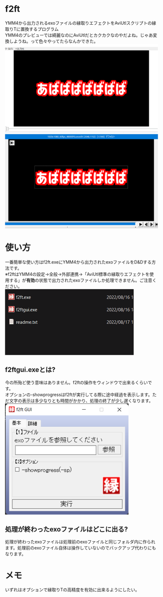 # f2ft
YMM4から出力されるexoファイルの縁取りエフェクトをAviUtlスクリプトの縁取りTに置換するプログラム<br>
YMM4のプレビューでは綺麗なのにAviUtlだとカクカクなのやだよね。じゃあ変換しようね。って色々やってたらなんかできた。<br>
![](./img/f2ft1.png "")
![](./img/f2ft2.png "")

# 使い方
一番簡単な使い方はf2ft.exeにYMM4から出力されたexoファイルをD&Dする方法です。<br>
※f2ftはYMM4の設定→全般→外部連携→「AviUtl標準の縁取りエフェクトを使用する」が**有効**の状態で出力されたexoファイルしか処理できません。ご注意ください。<br>
![d&dのgif](./img/d%26d.gif "d&d.gif")  

## f2ftgui.exeとは?
今の所殆ど使う意味はありません。f2ftの操作をウィンドウで出来るくらいです。<br>
オプションの-showprogressはf2ftが実行してる際に途中経過を表示します。ただ文字の表示は多少なりとも時間がかかり、処理の終了が少し遅くなります。<br>
![f2ftgui.exe](./img/f2ftgui.png "f2ftgui.png")<br>

## 処理が終わったexoファイルはどこに出る?
処理が終わったexoファイルは処理前のexoファイルと同じフォルダ内に作られます。処理前のexoファイル自体は操作していないのでバックアップ代わりにもなります。

# メモ
いずれはオプションで縁取りTの高精度を有効に出来るようにしたい。